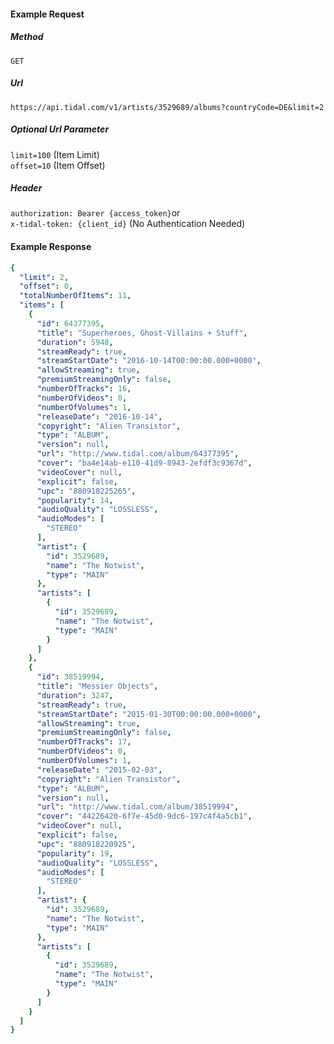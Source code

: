 #### Example Request
##### Method
```GET```
##### Url
```https://api.tidal.com/v1/artists/3529689/albums?countryCode=DE&limit=2```
##### Optional Url Parameter
```limit=100``` (Item Limit)\
```offset=10``` (Item Offset)
##### Header
```authorization: Bearer {access_token}```or\
```x-tidal-token: {client_id}``` (No Authentication Needed)
#### Example Response

``` yaml
{
  "limit": 2,
  "offset": 0,
  "totalNumberOfItems": 11,
  "items": [
    {
      "id": 64377395,
      "title": "Superheroes, Ghost-Villains + Stuff",
      "duration": 5948,
      "streamReady": true,
      "streamStartDate": "2016-10-14T00:00:00.000+0000",
      "allowStreaming": true,
      "premiumStreamingOnly": false,
      "numberOfTracks": 16,
      "numberOfVideos": 0,
      "numberOfVolumes": 1,
      "releaseDate": "2016-10-14",
      "copyright": "Alien Transistor",
      "type": "ALBUM",
      "version": null,
      "url": "http://www.tidal.com/album/64377395",
      "cover": "ba4e14ab-e110-41d9-8943-2efdf3c9367d",
      "videoCover": null,
      "explicit": false,
      "upc": "880918225265",
      "popularity": 14,
      "audioQuality": "LOSSLESS",
      "audioModes": [
        "STEREO"
      ],
      "artist": {
        "id": 3529689,
        "name": "The Notwist",
        "type": "MAIN"
      },
      "artists": [
        {
          "id": 3529689,
          "name": "The Notwist",
          "type": "MAIN"
        }
      ]
    },
    {
      "id": 38519994,
      "title": "Messier Objects",
      "duration": 3247,
      "streamReady": true,
      "streamStartDate": "2015-01-30T00:00:00.000+0000",
      "allowStreaming": true,
      "premiumStreamingOnly": false,
      "numberOfTracks": 17,
      "numberOfVideos": 0,
      "numberOfVolumes": 1,
      "releaseDate": "2015-02-03",
      "copyright": "Alien Transistor",
      "type": "ALBUM",
      "version": null,
      "url": "http://www.tidal.com/album/38519994",
      "cover": "44226420-6f7e-45d0-9dc6-197c4f4a5cb1",
      "videoCover": null,
      "explicit": false,
      "upc": "880918220925",
      "popularity": 19,
      "audioQuality": "LOSSLESS",
      "audioModes": [
        "STEREO"
      ],
      "artist": {
        "id": 3529689,
        "name": "The Notwist",
        "type": "MAIN"
      },
      "artists": [
        {
          "id": 3529689,
          "name": "The Notwist",
          "type": "MAIN"
        }
      ]
    }
  ]
}
```
